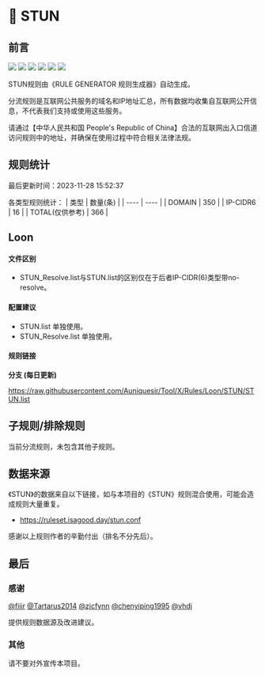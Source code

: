 # 🧸 STUN

## 前言

![](https://shields.io/badge/-移除重复规则-ff69b4) ![](https://shields.io/badge/-DOMAIN与DOMAIN--SUFFIX合并-green) ![](https://shields.io/badge/-DOMAIN--SUFFIX间合并-critical) ![](https://shields.io/badge/-DOMAIN与DOMAIN--KEYWORD合并-9cf) ![](https://shields.io/badge/-DOMAIN--SUFFIX与DOMAIN--KEYWORD合并-blue) ![](https://shields.io/badge/-IP--CIDR(6)合并-blueviolet) 

STUN规则由《RULE GENERATOR 规则生成器》自动生成。

分流规则是互联网公共服务的域名和IP地址汇总，所有数据均收集自互联网公开信息，不代表我们支持或使用这些服务。

请通过【中华人民共和国 People's Republic of China】合法的互联网出入口信道访问规则中的地址，并确保在使用过程中符合相关法律法规。

## 规则统计

最后更新时间：2023-11-28 15:52:37

各类型规则统计：
| 类型 | 数量(条)  | 
| ---- | ----  |
| DOMAIN | 350  | 
| IP-CIDR6 | 16  | 
| TOTAL(仅供参考) | 366  | 


## Loon 

#### 文件区别
- STUN_Resolve.list与STUN.list的区别仅在于后者IP-CIDR(6)类型带no-resolve。

#### 配置建议
- STUN.list 单独使用。
- STUN_Resolve.list 单独使用。

#### 规则链接
**分支 (每日更新)**

https://raw.githubusercontent.com/Auniquesir/Tool/X/Rules/Loon/STUN/STUN.list











## 子规则/排除规则


当前分流规则，未包含其他子规则。

## 数据来源

《STUN》的数据来自以下链接，如与本项目的《STUN》规则混合使用，可能会造成规则大量重复。

- https://ruleset.isagood.day/stun.conf


感谢以上规则作者的辛勤付出（排名不分先后）。

## 最后

### 感谢

[@fiiir](https://github.com/fiiir) [@Tartarus2014](https://github.com/Tartarus2014) [@zjcfynn](https://github.com/zjcfynn) [@chenyiping1995](https://github.com/chenyiping1995) [@vhdj](https://github.com/vhdj)

提供规则数据源及改进建议。

### 其他

请不要对外宣传本项目。